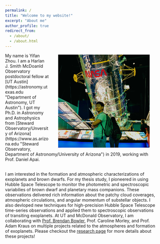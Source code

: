 ```yaml
---
permalink: /
title: "Welcome to my website!"
excerpt: "About me"
author_profile: true
redirect_from: 
  - /about/
  - /about.html
---
```


 <img src="/images/HSTandMe_lowQ.jpg" width=300 style='float:right;margin:5px 30px'>
My name is Yifan Zhou. I am a Harlan J. Smith McDoanld Observatory postdoctoral fellow at [UT Austin](https://astronomy.utexas.edu "Department of Astronomy, UT Austin"). I got my Ph.D. in Astronomy and Astrophysics from [Steward Observatory/Unversity of Arizona](https://www.as.arizona.edu "Steward Observatory, Department of Astronomy/University of Arizona") in 2019, working with Prof. Daniel Apai.
<br/><br/>

I am interested in the formation and atmospheric characterizations of exoplanets and brown dwarfs. For my thesis study, I pioneered in using Hubble Space Telescope to monitor the photometric and spectroscopic variabilies of brown dwarf and planetary mass companions. These observations delivered rich information about the patchy cloud coverages, atmospheric circulations, and angular momentum of substellar objects. 
I also devloped new techniques for high-precision Hubble Space Telescope time-series observations and applied them to spectroscopic observations of transiting exoplanets. At UT and McDonald Observatory, I am collaborating with [Prof. Brendan Bowler](http://www.as.utexas.edu/~bpbowler/), Prof. Caroline Morley, and Prof. Adam Kraus on multiple projects related to the atmospheres and formation of exoplanets. Please checkout the [research page](/research/) for more details about these projects!
